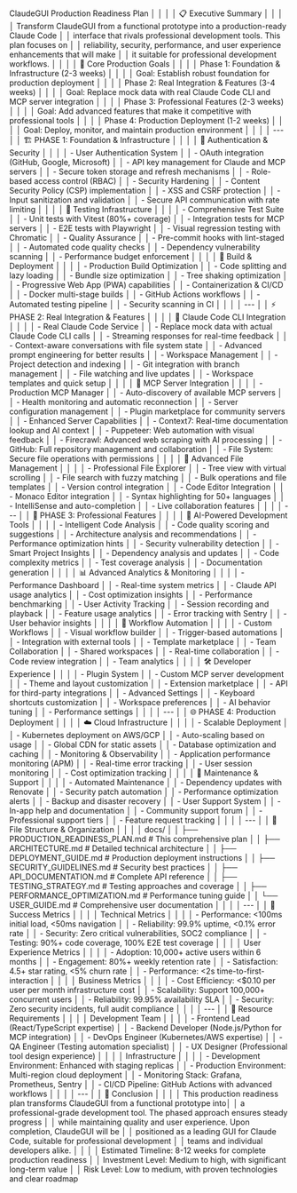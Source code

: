 ClaudeGUI Production Readiness Plan                                                 │
     │                                                                                     │
     │ 📋 Executive Summary                                                                │
     │                                                                                     │
     │ Transform ClaudeGUI from a functional prototype into a production-ready Claude Code │
     │ interface that rivals professional development tools. This plan focuses on          │
     │ reliability, security, performance, and user experience enhancements that will make │
     │ it suitable for professional development workflows.                                 │
     │                                                                                     │
     │ 🎯 Core Production Goals                                                            │
     │                                                                                     │
     │ Phase 1: Foundation & Infrastructure (2-3 weeks)                                    │
     │                                                                                     │
     │ Goal: Establish robust foundation for production deployment                         │
     │                                                                                     │
     │ Phase 2: Real Integration & Features (3-4 weeks)                                    │
     │                                                                                     │
     │ Goal: Replace mock data with real Claude Code CLI and MCP server integration        │
     │                                                                                     │
     │ Phase 3: Professional Features (2-3 weeks)                                          │
     │                                                                                     │
     │ Goal: Add advanced features that make it competitive with professional tools        │
     │                                                                                     │
     │ Phase 4: Production Deployment (1-2 weeks)                                          │
     │                                                                                     │
     │ Goal: Deploy, monitor, and maintain production environment                          │
     │                                                                                     │
     │ ---                                                                                 │
     │ 🏗️ PHASE 1: Foundation & Infrastructure                                            │
     │                                                                                     │
     │ 🔐 Authentication & Security                                                        │
     │                                                                                     │
     │ - User Authentication System                                                        │
     │   - OAuth integration (GitHub, Google, Microsoft)                                   │
     │   - API key management for Claude and MCP servers                                   │
     │   - Secure token storage and refresh mechanisms                                     │
     │   - Role-based access control (RBAC)                                                │
     │ - Security Hardening                                                                │
     │   - Content Security Policy (CSP) implementation                                    │
     │   - XSS and CSRF protection                                                         │
     │   - Input sanitization and validation                                               │
     │   - Secure API communication with rate limiting                                     │
     │                                                                                     │
     │ 🧪 Testing Infrastructure                                                           │
     │                                                                                     │
     │ - Comprehensive Test Suite                                                          │
     │   - Unit tests with Vitest (80%+ coverage)                                          │
     │   - Integration tests for MCP servers                                               │
     │   - E2E tests with Playwright                                                       │
     │   - Visual regression testing with Chromatic                                        │
     │ - Quality Assurance                                                                 │
     │   - Pre-commit hooks with lint-staged                                               │
     │   - Automated code quality checks                                                   │
     │   - Dependency vulnerability scanning                                               │
     │   - Performance budget enforcement                                                  │
     │                                                                                     │
     │ 🚀 Build & Deployment                                                               │
     │                                                                                     │
     │ - Production Build Optimization                                                     │
     │   - Code splitting and lazy loading                                                 │
     │   - Bundle size optimization                                                        │
     │   - Tree shaking optimization                                                       │
     │   - Progressive Web App (PWA) capabilities                                          │
     │ - Containerization & CI/CD                                                          │
     │   - Docker multi-stage builds                                                       │
     │   - GitHub Actions workflows                                                        │
     │   - Automated testing pipeline                                                      │
     │   - Security scanning in CI                                                         │
     │                                                                                     │
     │ ---                                                                                 │
     │ ⚡ PHASE 2: Real Integration & Features                                              │
     │                                                                                     │
     │ 🤖 Claude Code CLI Integration                                                      │
     │                                                                                     │
     │ - Real Claude Code Service                                                          │
     │   - Replace mock data with actual Claude Code CLI calls                             │
     │   - Streaming responses for real-time feedback                                      │
     │   - Context-aware conversations with file system state                              │
     │   - Advanced prompt engineering for better results                                  │
     │ - Workspace Management                                                              │
     │   - Project detection and indexing                                                  │
     │   - Git integration with branch management                                          │
     │   - File watching and live updates                                                  │
     │   - Workspace templates and quick setup                                             │
     │                                                                                     │
     │ 🔌 MCP Server Integration                                                           │
     │                                                                                     │
     │ - Production MCP Manager                                                            │
     │   - Auto-discovery of available MCP servers                                         │
     │   - Health monitoring and automatic reconnection                                    │
     │   - Server configuration management                                                 │
     │   - Plugin marketplace for community servers                                        │
     │ - Enhanced Server Capabilities                                                      │
     │   - Context7: Real-time documentation lookup and AI context                         │
     │   - Puppeteer: Web automation with visual feedback                                  │
     │   - Firecrawl: Advanced web scraping with AI processing                             │
     │   - GitHub: Full repository management and collaboration                            │
     │   - File System: Secure file operations with permissions                            │
     │                                                                                     │
     │ 📁 Advanced File Management                                                         │
     │                                                                                     │
     │ - Professional File Explorer                                                        │
     │   - Tree view with virtual scrolling                                                │
     │   - File search with fuzzy matching                                                 │
     │   - Bulk operations and file templates                                              │
     │   - Version control integration                                                     │
     │ - Code Editor Integration                                                           │
     │   - Monaco Editor integration                                                       │
     │   - Syntax highlighting for 50+ languages                                           │
     │   - IntelliSense and auto-completion                                                │
     │   - Live collaboration features                                                     │
     │                                                                                     │
     │ ---                                                                                 │
     │ 🎨 PHASE 3: Professional Features                                                   │
     │                                                                                     │
     │ 🧠 AI-Powered Development Tools                                                     │
     │                                                                                     │
     │ - Intelligent Code Analysis                                                         │
     │   - Code quality scoring and suggestions                                            │
     │   - Architecture analysis and recommendations                                       │
     │   - Performance optimization hints                                                  │
     │   - Security vulnerability detection                                                │
     │ - Smart Project Insights                                                            │
     │   - Dependency analysis and updates                                                 │
     │   - Code complexity metrics                                                         │
     │   - Test coverage analysis                                                          │
     │   - Documentation generation                                                        │
     │                                                                                     │
     │ 📊 Advanced Analytics & Monitoring                                                  │
     │                                                                                     │
     │ - Performance Dashboard                                                             │
     │   - Real-time system metrics                                                        │
     │   - Claude API usage analytics                                                      │
     │   - Cost optimization insights                                                      │
     │   - Performance benchmarking                                                        │
     │ - User Activity Tracking                                                            │
     │   - Session recording and playback                                                  │
     │   - Feature usage analytics                                                         │
     │   - Error tracking with Sentry                                                      │
     │   - User behavior insights                                                          │
     │                                                                                     │
     │ 🎯 Workflow Automation                                                              │
     │                                                                                     │
     │ - Custom Workflows                                                                  │
     │   - Visual workflow builder                                                         │
     │   - Trigger-based automations                                                       │
     │   - Integration with external tools                                                 │
     │   - Template marketplace                                                            │
     │ - Team Collaboration                                                                │
     │   - Shared workspaces                                                               │
     │   - Real-time collaboration                                                         │
     │   - Code review integration                                                         │
     │   - Team analytics                                                                  │
     │                                                                                     │
     │ 🛠️ Developer Experience                                                            │
     │                                                                                     │
     │ - Plugin System                                                                     │
     │   - Custom MCP server development                                                   │
     │   - Theme and layout customization                                                  │
     │   - Extension marketplace                                                           │
     │   - API for third-party integrations                                                │
     │ - Advanced Settings                                                                 │
     │   - Keyboard shortcuts customization                                                │
     │   - Workspace preferences                                                           │
     │   - AI behavior tuning                                                              │
     │   - Performance settings                                                            │
     │                                                                                     │
     │ ---                                                                                 │
     │ 🌐 PHASE 4: Production Deployment                                                   │
     │                                                                                     │
     │ ☁️ Cloud Infrastructure                                                             │
     │                                                                                     │
     │ - Scalable Deployment                                                               │
     │   - Kubernetes deployment on AWS/GCP                                                │
     │   - Auto-scaling based on usage                                                     │
     │   - Global CDN for static assets                                                    │
     │   - Database optimization and caching                                               │
     │ - Monitoring & Observability                                                        │
     │   - Application performance monitoring (APM)                                        │
     │   - Real-time error tracking                                                        │
     │   - User session monitoring                                                         │
     │   - Cost optimization tracking                                                      │
     │                                                                                     │
     │ 🔄 Maintenance & Support                                                            │
     │                                                                                     │
     │ - Automated Maintenance                                                             │
     │   - Dependency updates with Renovate                                                │
     │   - Security patch automation                                                       │
     │   - Performance optimization alerts                                                 │
     │   - Backup and disaster recovery                                                    │
     │ - User Support System                                                               │
     │   - In-app help and documentation                                                   │
     │   - Community support forum                                                         │
     │   - Professional support tiers                                                      │
     │   - Feature request tracking                                                        │
     │                                                                                     │
     │ ---                                                                                 │
     │ 📁 File Structure & Organization                                                    │
     │                                                                                     │
     │ docs/                                                                               │
     │ ├── PRODUCTION_READINESS_PLAN.md    # This comprehensive plan                       │
     │ ├── ARCHITECTURE.md                 # Detailed technical architecture               │
     │ ├── DEPLOYMENT_GUIDE.md            # Production deployment instructions             │
     │ ├── SECURITY_GUIDELINES.md         # Security best practices                        │
     │ ├── API_DOCUMENTATION.md           # Complete API reference                         │
     │ ├── TESTING_STRATEGY.md            # Testing approaches and coverage                │
     │ ├── PERFORMANCE_OPTIMIZATION.md    # Performance tuning guide                       │
     │ └── USER_GUIDE.md                  # Comprehensive user documentation               │
     │                                                                                     │
     │ ---                                                                                 │
     │ 🎯 Success Metrics                                                                  │
     │                                                                                     │
     │ Technical Metrics                                                                   │
     │                                                                                     │
     │ - Performance: <100ms initial load, <50ms navigation                                │
     │ - Reliability: 99.9% uptime, <0.1% error rate                                       │
     │ - Security: Zero critical vulnerabilities, SOC2 compliance                          │
     │ - Testing: 90%+ code coverage, 100% E2E test coverage                               │
     │                                                                                     │
     │ User Experience Metrics                                                             │
     │                                                                                     │
     │ - Adoption: 10,000+ active users within 6 months                                    │
     │ - Engagement: 80%+ weekly retention rate                                            │
     │ - Satisfaction: 4.5+ star rating, <5% churn rate                                    │
     │ - Performance: <2s time-to-first-interaction                                        │
     │                                                                                     │
     │ Business Metrics                                                                    │
     │                                                                                     │
     │ - Cost Efficiency: <$0.10 per user per month infrastructure cost                    │
     │ - Scalability: Support 100,000+ concurrent users                                    │
     │ - Reliability: 99.95% availability SLA                                              │
     │ - Security: Zero security incidents, full audit compliance                          │
     │                                                                                     │
     │ ---                                                                                 │
     │ 💼 Resource Requirements                                                            │
     │                                                                                     │
     │ Development Team                                                                    │
     │                                                                                     │
     │ - Frontend Lead (React/TypeScript expertise)                                        │
     │ - Backend Developer (Node.js/Python for MCP integration)                            │
     │ - DevOps Engineer (Kubernetes/AWS expertise)                                        │
     │ - QA Engineer (Testing automation specialist)                                       │
     │ - UX Designer (Professional tool design experience)                                 │
     │                                                                                     │
     │ Infrastructure                                                                      │
     │                                                                                     │
     │ - Development Environment: Enhanced with staging replicas                           │
     │ - Production Environment: Multi-region cloud deployment                             │
     │ - Monitoring Stack: Grafana, Prometheus, Sentry                                     │
     │ - CI/CD Pipeline: GitHub Actions with advanced workflows                            │
     │                                                                                     │
     │ ---                                                                                 │
     │ 🏁 Conclusion                                                                       │
     │                                                                                     │
     │ This production readiness plan transforms ClaudeGUI from a functional prototype into│
     │  a professional-grade development tool. The phased approach ensures steady progress │
     │ while maintaining quality and user experience. Upon completion, ClaudeGUI will be   │
     │ positioned as a leading GUI for Claude Code, suitable for professional development  │
     │ teams and individual developers alike.                                              │
     │                                                                                     │
     │ Estimated Timeline: 8-12 weeks for complete production readiness                    │
     │ Investment Level: Medium to high, with significant long-term value                  │
     │ Risk Level: Low to medium, with proven technologies and clear roadmap            